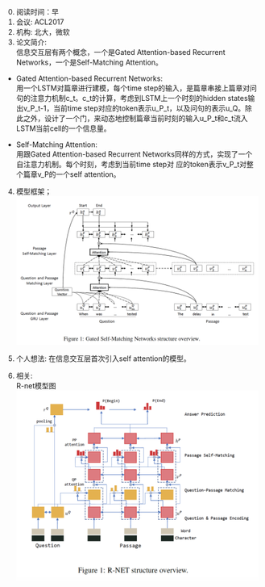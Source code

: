 0. 阅读时间：早  
1. 会议: ACL2017  
2. 机构: 北大，微软  
3. 论文简介:  
信息交互层有两个概念，一个是Gated Attention-based Recurrent Networks，一个是Self-Matching Attention。
* Gated Attention-based Recurrent Networks:  
用一个LSTM对篇章进行建模，每个time step的输入，是篇章串接上篇章对问句的注意力机制c_t。c_t的计算，考虑到LSTM上一个时刻的hidden states输出v_P_t-1，当前time step对应的token表示u_P_t，以及问句的表示u_Q。除此之外，设计了一个门，来动态地控制篇章当前时刻的输入u_P_t和c_t流入LSTM当前cell的一个信息量。

* Self-Matching Attention:  
用跟Gated Attention-based Recurrent Networks同样的方式，实现了一个自注意力机制。每个时刻，考虑到当前time step对 应的token表示v_P_t对整个篇章v_P的一个self attention。

4. 模型框架；
![image](https://github.com/dengyuning/paper-reading-notes/blob/master/paper_pictures/Gated_Self_Matching.png?raw=true)

5. 个人想法:
在信息交互层首次引入self attention的模型。

6. 相关:  
R-net模型图  
![image](https://github.com/dengyuning/paper-reading-notes/blob/master/paper_pictures/R-net.png?raw=true)
